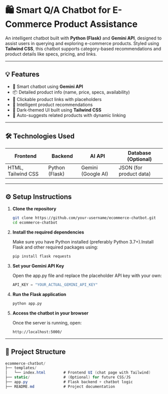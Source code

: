 # 🛍️ Smart Q/A Chatbot for E-Commerce Product Assistance

An intelligent chatbot built with **Python (Flask)** and **Gemini API**, designed to assist users in querying and exploring e-commerce products. Styled using **Tailwind CSS**, this chatbot supports category-based recommendations and product details like specs, pricing, and links.

---

## 💡 Features

- 💬 Smart chatbot using **Gemini API**
- 📦 Detailed product info (name, price, specs, availability)
- 🔗 Clickable product links with placeholders
- 🤖 Intelligent product recommendations
- 🌙 Dark-themed UI built using **Tailwind CSS**
- 🔁 Auto-suggests related products with dynamic linking

---

## 🛠️ Technologies Used

| Frontend         | Backend       | AI API      | Database (Optional) |
|------------------|---------------|-------------|----------------------|
| HTML, Tailwind CSS | Python (Flask) | Gemini (Google AI) | JSON (for product data) |

---

## ⚙️ Setup Instructions

1. **Clone the repository**
   ```bash
   git clone https://github.com/your-username/ecommerce-chatbot.git
   cd ecommerce-chatbot
2. **Install the required dependencies**
   
   Make sure you have Python installed (preferably Python 3.7+).Install Flask and other required packages using:
   ```bash
   pip install flask requests
3. **Set your Gemini API Key**

   Open the app.py file and replace the placeholder API key with your own:
   ```python
   API_KEY = "YOUR_ACTUAL_GEMINI_API_KEY"
4. **Run the Flask application**
   ```bash
   python app.py
5. **Access the chatbot in your browser**
   
   Once the server is running, open:
   ```arduino
   http://localhost:5000/
---

## 📁 Project Structure
```csharp
ecommerce-chatbot/
├── templates/
│   └── index.html        # Frontend UI (chat page with Tailwind)
├── static/               # (Optional) for future CSS/JS
├── app.py                # Flask backend + chatbot logic
├── README.md             # Project documentation

